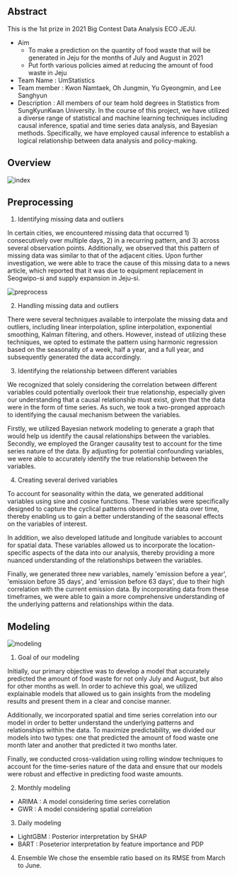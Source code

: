 ## Abstract

This is the 1st prize in 2021 Big Contest Data Analysis ECO JEJU.
+ Aim
  + To make a prediction on the quantity of food waste that will be generated in Jeju for the months of July and August in 2021
  + Put forth various policies aimed at reducing the amount of food waste in Jeju
+ Team Name : UmStatistics
+ Team member : Kwon Namtaek, Oh Jungmin, Yu Gyeongmin, and Lee Sanghyun
+ Description : All members of our team hold degrees in Statistics from SungKyunKwan University. In the course of this project, we have utilized a diverse range of statistical and machine learning techniques including causal inference, spatial and time series data analysis, and Bayesian methods. Specifically, we have employed causal inference to establish a logical relationship between data analysis and policy-making.

## Overview
![index](https://user-images.githubusercontent.com/122112150/221743208-441cc824-2fef-4189-a1b0-c9611672974c.png)

## Preprocessing
1. Identifying missing data and outliers  

In certain cities, we encountered missing data that occurred 1) consecutively over multiple days, 2) in a recurring pattern, and 3) across several observation points. Additionally, we observed that this pattern of missing data was similar to that of the adjacent cities. Upon further investigation, we were able to trace the cause of this missing data to a news article, which reported that it was due to equipment replacement in Seogwipo-si and supply expansion in Jeju-si.

![preprocess](https://user-images.githubusercontent.com/122112150/221745455-dc70b284-a119-43f5-93c0-9de12b89b998.png)

2. Handling missing data and outliers

There were several techniques available to interpolate the missing data and outliers, including linear interpolation, spline interpolation, exponential smoothing, Kalman filtering, and others. However, instead of utilizing these techniques, we opted to estimate the pattern using harmonic regression based on the seasonality of a week, half a year, and a full year, and subsequently generated the data accordingly.


3. Identifying the relationship between different variables

We recognized that solely considering the correlation between different variables could potentially overlook their true relationship, especially given our understanding that a causal relationship must exist, given that the data were in the form of time series. As such, we took a two-pronged approach to identifying the causal mechanism between the variables.

Firstly, we utilized Bayesian network modeling to generate a graph that would help us identify the causal relationships between the variables. Secondly, we employed the Granger causality test to account for the time series nature of the data. By adjusting for potential confounding variables, we were able to accurately identify the true relationship between the variables.


4. Creating several derived variables

To account for seasonality within the data, we generated additional variables using sine and cosine functions. These variables were specifically designed to capture the cyclical patterns observed in the data over time, thereby enabling us to gain a better understanding of the seasonal effects on the variables of interest.

In addition, we also developed latitude and longitude variables to account for spatial data. These variables allowed us to incorporate the location-specific aspects of the data into our analysis, thereby providing a more nuanced understanding of the relationships between the variables.

Finally, we generated three new variables, namely 'emission before a year', 'emission before 35 days', and 'emission before 63 days', due to their high correlation with the current emission data. By incorporating data from these timeframes, we were able to gain a more comprehensive understanding of the underlying patterns and relationships within the data.

## Modeling
![modeling](https://user-images.githubusercontent.com/122112150/221774769-36ac7476-ea43-410b-a956-b2139fc099f7.png)
1. Goal of our modeling

Initially, our primary objective was to develop a model that accurately predicted the amount of food waste for not only July and August, but also for other months as well. In order to achieve this goal, we utilized explainable models that allowed us to gain insights from the modeling results and present them in a clear and concise manner.

Additionally, we incorporated spatial and time series correlation into our model in order to better understand the underlying patterns and relationships within the data. To maximize predictability, we divided our models into two types: one that predicted the amount of food waste one month later and another that predicted it two months later.

Finally, we conducted cross-validation using rolling window techniques to account for the time-series nature of the data and ensure that our models were robust and effective in predicting food waste amounts.

2. Monthly modeling
+ ARIMA : A model considering time series correlation
+ GWR : A model considering spatial correlation

3. Daily modeling
+ LightGBM : Posterior interpretation by SHAP
+ BART : Poseterior interpretation by feature importance and PDP

4. Ensemble
We chose the ensemble ratio based on its RMSE from March to June.

